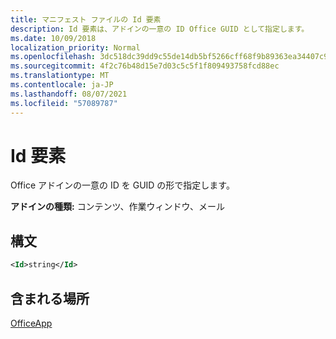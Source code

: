 ```yaml
---
title: マニフェスト ファイルの Id 要素
description: Id 要素は、アドインの一意の ID Office GUID として指定します。
ms.date: 10/09/2018
localization_priority: Normal
ms.openlocfilehash: 3dc518dc39dd9c55de14db5bf5266cff68f9b89363ea34407c9ad2c1cbb19007
ms.sourcegitcommit: 4f2c76b48d15e7d03c5c5f1f809493758fcd88ec
ms.translationtype: MT
ms.contentlocale: ja-JP
ms.lasthandoff: 08/07/2021
ms.locfileid: "57089787"
---
```

# <a name="id-element"></a>Id 要素

Office アドインの一意の ID を GUID の形で指定します。

**アドインの種類:** コンテンツ、作業ウィンドウ、メール

## <a name="syntax"></a>構文

```XML
<Id>string</Id>
```

## <a name="contained-in"></a>含まれる場所

[OfficeApp](officeapp.md)


